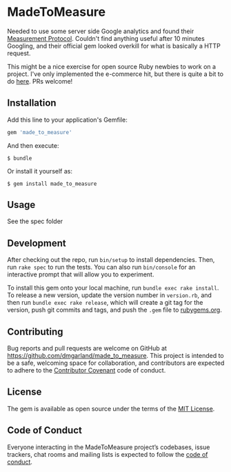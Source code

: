 # MadeToMeasure

Needed to use some server side Google analytics and found their [Measurement Protocol](https://developers.google.com/analytics/devguides/collection/protocol/v1/devguide). Couldn't find anything useful after 10 minutes Googling, and their official gem looked overkill for what is basically a HTTP request.

This might be a nice exercise for open source Ruby newbies to work on a project. I've only implemented the e-commerce hit, but there is quite a bit to do [here](https://developers.google.com/analytics/devguides/collection/protocol/v1/reference). PRs welcome!

## Installation

Add this line to your application's Gemfile:

```ruby
gem 'made_to_measure'
```

And then execute:

    $ bundle

Or install it yourself as:

    $ gem install made_to_measure

## Usage

See the spec folder

## Development

After checking out the repo, run `bin/setup` to install dependencies. Then, run `rake spec` to run the tests. You can also run `bin/console` for an interactive prompt that will allow you to experiment.

To install this gem onto your local machine, run `bundle exec rake install`. To release a new version, update the version number in `version.rb`, and then run `bundle exec rake release`, which will create a git tag for the version, push git commits and tags, and push the `.gem` file to [rubygems.org](https://rubygems.org).

## Contributing

Bug reports and pull requests are welcome on GitHub at https://github.com/dmgarland/made_to_measure. This project is intended to be a safe, welcoming space for collaboration, and contributors are expected to adhere to the [Contributor Covenant](http://contributor-covenant.org) code of conduct.

## License

The gem is available as open source under the terms of the [MIT License](https://opensource.org/licenses/MIT).

## Code of Conduct

Everyone interacting in the MadeToMeasure project’s codebases, issue trackers, chat rooms and mailing lists is expected to follow the [code of conduct](https://github.com/dmgarland/made_to_measure/blob/master/CODE_OF_CONDUCT.md).
